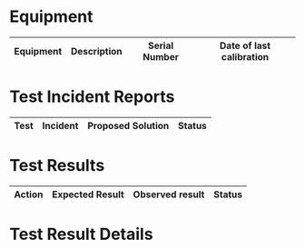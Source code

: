 # Equipment

| Equipment | Description | Serial Number | Date of last calibration |
|-----------|-------------|---------------|--------------------------|

# Test Incident Reports

| Test | Incident | Proposed Solution | Status |
|------|----------|-------------------|--------|

# Test Results
| Action | Expected Result | Observed result | Status |
|--------|-----------------|-----------------|--------|

# Test Result Details
